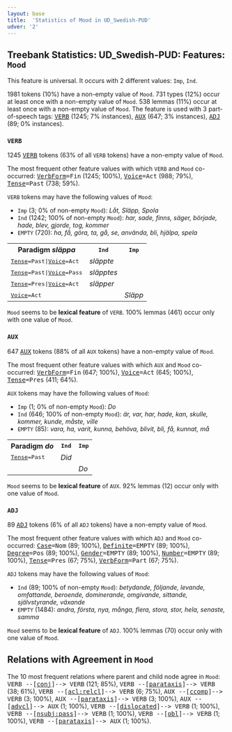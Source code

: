 ```yaml
---
layout: base
title:  'Statistics of Mood in UD_Swedish-PUD'
udver: '2'
---
```


## Treebank Statistics: UD_Swedish-PUD: Features: `Mood`

This feature is universal.
It occurs with 2 different values: `Imp`, `Ind`.

1981 tokens (10%) have a non-empty value of `Mood`.
731 types (12%) occur at least once with a non-empty value of `Mood`.
538 lemmas (11%) occur at least once with a non-empty value of `Mood`.
The feature is used with 3 part-of-speech tags: <tt><a href="sv_pud-pos-VERB.html">VERB</a></tt> (1245; 7% instances), <tt><a href="sv_pud-pos-AUX.html">AUX</a></tt> (647; 3% instances), <tt><a href="sv_pud-pos-ADJ.html">ADJ</a></tt> (89; 0% instances).

### `VERB`

1245 <tt><a href="sv_pud-pos-VERB.html">VERB</a></tt> tokens (63% of all `VERB` tokens) have a non-empty value of `Mood`.

The most frequent other feature values with which `VERB` and `Mood` co-occurred: <tt><a href="sv_pud-feat-VerbForm.html">VerbForm</a></tt><tt>=Fin</tt> (1245; 100%), <tt><a href="sv_pud-feat-Voice.html">Voice</a></tt><tt>=Act</tt> (988; 79%), <tt><a href="sv_pud-feat-Tense.html">Tense</a></tt><tt>=Past</tt> (738; 59%).

`VERB` tokens may have the following values of `Mood`:

* `Imp` (3; 0% of non-empty `Mood`): <em>Låt, Släpp, Spola</em>
* `Ind` (1242; 100% of non-empty `Mood`): <em>har, sade, finns, säger, började, hade, blev, gjorde, tog, kommer</em>
* `EMPTY` (720): <em>ha, få, göra, ta, gå, se, använda, bli, hjälpa, spela</em>

<table>
  <tr><th>Paradigm <i>släppa</i></th><th><tt>Ind</tt></th><th><tt>Imp</tt></th></tr>
  <tr><td><tt><tt><a href="sv_pud-feat-Tense.html">Tense</a></tt><tt>=Past</tt>|<tt><a href="sv_pud-feat-Voice.html">Voice</a></tt><tt>=Act</tt></tt></td><td><em>släppte</em></td><td></td></tr>
  <tr><td><tt><tt><a href="sv_pud-feat-Tense.html">Tense</a></tt><tt>=Past</tt>|<tt><a href="sv_pud-feat-Voice.html">Voice</a></tt><tt>=Pass</tt></tt></td><td><em>släpptes</em></td><td></td></tr>
  <tr><td><tt><tt><a href="sv_pud-feat-Tense.html">Tense</a></tt><tt>=Pres</tt>|<tt><a href="sv_pud-feat-Voice.html">Voice</a></tt><tt>=Act</tt></tt></td><td><em>släpper</em></td><td></td></tr>
  <tr><td><tt><tt><a href="sv_pud-feat-Voice.html">Voice</a></tt><tt>=Act</tt></tt></td><td></td><td><em>Släpp</em></td></tr>
</table>

`Mood` seems to be **lexical feature** of `VERB`. 100% lemmas (461) occur only with one value of `Mood`.

### `AUX`

647 <tt><a href="sv_pud-pos-AUX.html">AUX</a></tt> tokens (88% of all `AUX` tokens) have a non-empty value of `Mood`.

The most frequent other feature values with which `AUX` and `Mood` co-occurred: <tt><a href="sv_pud-feat-VerbForm.html">VerbForm</a></tt><tt>=Fin</tt> (647; 100%), <tt><a href="sv_pud-feat-Voice.html">Voice</a></tt><tt>=Act</tt> (645; 100%), <tt><a href="sv_pud-feat-Tense.html">Tense</a></tt><tt>=Pres</tt> (411; 64%).

`AUX` tokens may have the following values of `Mood`:

* `Imp` (1; 0% of non-empty `Mood`): <em>Do</em>
* `Ind` (646; 100% of non-empty `Mood`): <em>är, var, har, hade, kan, skulle, kommer, kunde, måste, ville</em>
* `EMPTY` (85): <em>vara, ha, varit, kunna, behöva, blivit, bli, få, kunnat, må</em>

<table>
  <tr><th>Paradigm <i>do</i></th><th><tt>Ind</tt></th><th><tt>Imp</tt></th></tr>
  <tr><td><tt><tt><a href="sv_pud-feat-Tense.html">Tense</a></tt><tt>=Past</tt></tt></td><td><em>Did</em></td><td></td></tr>
  <tr><td><tt></tt></td><td></td><td><em>Do</em></td></tr>
</table>

`Mood` seems to be **lexical feature** of `AUX`. 92% lemmas (12) occur only with one value of `Mood`.

### `ADJ`

89 <tt><a href="sv_pud-pos-ADJ.html">ADJ</a></tt> tokens (6% of all `ADJ` tokens) have a non-empty value of `Mood`.

The most frequent other feature values with which `ADJ` and `Mood` co-occurred: <tt><a href="sv_pud-feat-Case.html">Case</a></tt><tt>=Nom</tt> (89; 100%), <tt><a href="sv_pud-feat-Definite.html">Definite</a></tt><tt>=EMPTY</tt> (89; 100%), <tt><a href="sv_pud-feat-Degree.html">Degree</a></tt><tt>=Pos</tt> (89; 100%), <tt><a href="sv_pud-feat-Gender.html">Gender</a></tt><tt>=EMPTY</tt> (89; 100%), <tt><a href="sv_pud-feat-Number.html">Number</a></tt><tt>=EMPTY</tt> (89; 100%), <tt><a href="sv_pud-feat-Tense.html">Tense</a></tt><tt>=Pres</tt> (67; 75%), <tt><a href="sv_pud-feat-VerbForm.html">VerbForm</a></tt><tt>=Part</tt> (67; 75%).

`ADJ` tokens may have the following values of `Mood`:

* `Ind` (89; 100% of non-empty `Mood`): <em>betydande, följande, levande, omfattande, beroende, dominerande, omgivande, sittande, självstyrande, växande</em>
* `EMPTY` (1484): <em>andra, första, nya, många, flera, stora, stor, hela, senaste, samma</em>

`Mood` seems to be **lexical feature** of `ADJ`. 100% lemmas (70) occur only with one value of `Mood`.

## Relations with Agreement in `Mood`

The 10 most frequent relations where parent and child node agree in `Mood`:
<tt>VERB --[<tt><a href="sv_pud-dep-conj.html">conj</a></tt>]--> VERB</tt> (121; 85%),
<tt>VERB --[<tt><a href="sv_pud-dep-parataxis.html">parataxis</a></tt>]--> VERB</tt> (38; 61%),
<tt>VERB --[<tt><a href="sv_pud-dep-acl-relcl.html">acl:relcl</a></tt>]--> VERB</tt> (6; 75%),
<tt>AUX --[<tt><a href="sv_pud-dep-ccomp.html">ccomp</a></tt>]--> VERB</tt> (3; 100%),
<tt>AUX --[<tt><a href="sv_pud-dep-parataxis.html">parataxis</a></tt>]--> VERB</tt> (3; 100%),
<tt>AUX --[<tt><a href="sv_pud-dep-advcl.html">advcl</a></tt>]--> AUX</tt> (1; 100%),
<tt>VERB --[<tt><a href="sv_pud-dep-dislocated.html">dislocated</a></tt>]--> VERB</tt> (1; 100%),
<tt>VERB --[<tt><a href="sv_pud-dep-nsubj-pass.html">nsubj:pass</a></tt>]--> VERB</tt> (1; 100%),
<tt>VERB --[<tt><a href="sv_pud-dep-obl.html">obl</a></tt>]--> VERB</tt> (1; 100%),
<tt>VERB --[<tt><a href="sv_pud-dep-parataxis.html">parataxis</a></tt>]--> AUX</tt> (1; 100%).

